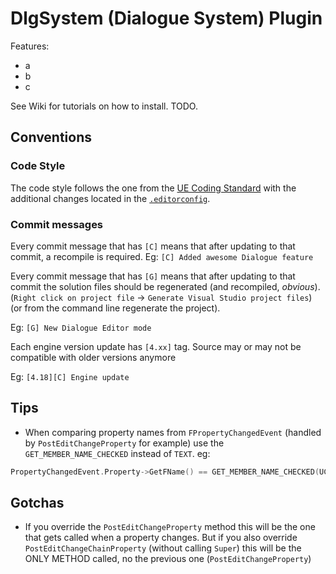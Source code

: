 # DlgSystem (Dialogue System) Plugin

Features:
- a
- b
- c

See Wiki for tutorials on how to install. TODO.

## Conventions

### Code Style

The code style follows the one from the [UE Coding Standard](https://docs.unrealengine.com/latest/INT/Programming/Development/CodingStandard/)
with the additional changes located in the [`.editorconfig`](.editorconfig).

### Commit messages

Every commit message that has `[C]` means that after updating to that commit, a recompile is required.
Eg: `[C] Added awesome Dialogue feature`

Every commit message that has `[G]` means that after updating to that commit the solution files should be regenerated (and recompiled, *obvious*).
(`Right click on project file` -> `Generate Visual Studio project files`) (or from the command line regenerate the project).

Eg: `[G] New Dialogue Editor mode`

Each engine version update has `[4.xx]` tag. Source may or may not be compatible with older versions anymore

Eg: `[4.18][C] Engine update`


## Tips
- When comparing property names from `FPropertyChangedEvent` (handled by `PostEditChangeProperty` for example) use the `GET_MEMBER_NAME_CHECKED` instead of `TEXT`.
eg:
```cpp
PropertyChangedEvent.Property->GetFName() == GET_MEMBER_NAME_CHECKED(UClassChildOfUObject, PropertyInClass)
```

## Gotchas
- If you override the `PostEditChangeProperty` method this will be the one that gets called when a property changes.
But if you also override `PostEditChangeChainProperty` (without calling `Super`) this will be the ONLY METHOD called, no the previous one (`PostEditChangeProperty`)
